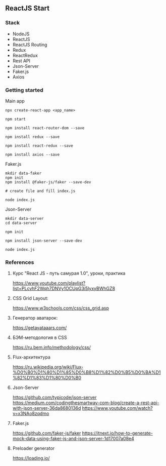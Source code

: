 ## ReactJS Start

### Stack

* NodeJS
* ReactJS
* ReactJS Routing
* Redux
* ReactRedux
* Rest API
* Json-Server
* Faker.js
* Axios

### Getting started

Main app
```
npx create-react-app <app_name>

npm start

npm install react-router-dom --save

npm install redux --save

npm install react-redux --save

npm install axios --save
```

Faker.js
```
mkdir data-faker
npm init
npm install @faker-js/faker --save-dev

# create file and fill index.js

node index.js
```

Json-Server
```
mkdir data-server
cd data-server

npm init

npm install json-server --save-dev

node index.js
```

### References

1. Курс "React JS - путь самурая 1.0", уроки, практика

   https://www.youtube.com/playlist?list=PLcvhF2Wqh7DNVy1OCUpG3i5lyxyBWhGZ8

2. CSS Grid Layout:

   https://www.w3schools.com/css/css_grid.asp

3. Генератор аватарок:

   https://getavataaars.com/

4. БЭМ-методология в CSS

   https://ru.bem.info/methodology/css/
    
5. Flux-архитектура

   https://ru.wikipedia.org/wiki/Flux-%D0%B0%D1%80%D1%85%D0%B8%D1%82%D0%B5%D0%BA%D1%82%D1%83%D1%80%D0%B0

6. Json-Server

   https://github.com/typicode/json-server
   https://medium.com/codingthesmartway-com-blog/create-a-rest-api-with-json-server-36da8680136d
   https://www.youtube.com/watch?v=x3NAo8zqdmo

7. Faker.js

   https://github.com/faker-js/faker
   https://itnext.io/how-to-generate-mock-data-using-faker-js-and-json-server-1d17007a08e4

8. Preloader generator
    
   https://loading.io/
